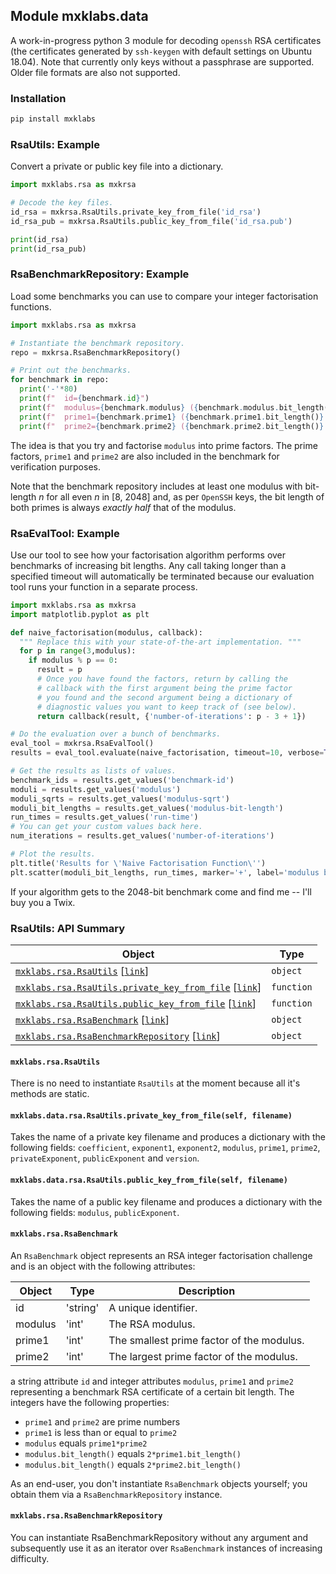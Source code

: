## <a name="mxklabs.data">Module mxklabs.data
A work-in-progress python 3 module for decoding `openssh` RSA certificates (the certificates generated by `ssh-keygen` with default settings on Ubuntu 18.04). Note that currently only keys without a passphrase are supported. Older file formats are also not supported.

### Installation
```sh
pip install mxklabs
```

### RsaUtils: Example
Convert a private or public key file into a dictionary.

```python
import mxklabs.rsa as mxkrsa

# Decode the key files.
id_rsa = mxkrsa.RsaUtils.private_key_from_file('id_rsa')
id_rsa_pub = mxkrsa.RsaUtils.public_key_from_file('id_rsa.pub')

print(id_rsa)
print(id_rsa_pub)
```

### RsaBenchmarkRepository: Example
Load some benchmarks you can use to compare your integer factorisation functions. 

```python
import mxklabs.rsa as mxkrsa

# Instantiate the benchmark repository.
repo = mxkrsa.RsaBenchmarkRepository()

# Print out the benchmarks.
for benchmark in repo:
  print('-'*80)
  print(f"  id={benchmark.id}")
  print(f"  modulus={benchmark.modulus} ({benchmark.modulus.bit_length()} bits)")
  print(f"  prime1={benchmark.prime1} ({benchmark.prime1.bit_length()} bits)")
  print(f"  prime2={benchmark.prime2} ({benchmark.prime2.bit_length()} bits)")
```

The idea is that you try and factorise `modulus` into prime factors. The prime factors, `prime1` and `prime2` are also included in the benchmark for verification purposes.

Note that the benchmark repository includes at least one modulus with bit-length *n* for all even *n* in [8, 2048] and, as per `OpenSSH` keys, the bit length of both primes is always *exactly
half* that of the modulus.

### RsaEvalTool: Example
Use our tool to see how your factorisation algorithm performs over
benchmarks of increasing bit lengths. Any call taking longer than 
a specified timeout will automatically be terminated because our
evaluation tool runs your function in a separate process.

```python
import mxklabs.rsa as mxkrsa
import matplotlib.pyplot as plt

def naive_factorisation(modulus, callback):
  """ Replace this with your state-of-the-art implementation. """
  for p in range(3,modulus):
    if modulus % p == 0:
      result = p
      # Once you have found the factors, return by calling the
      # callback with the first argument being the prime factor
      # you found and the second argument being a dictionary of
      # diagnostic values you want to keep track of (see below).
      return callback(result, {'number-of-iterations': p - 3 + 1})

# Do the evaluation over a bunch of benchmarks.
eval_tool = mxkrsa.RsaEvalTool()
results = eval_tool.evaluate(naive_factorisation, timeout=10, verbose=True)

# Get the results as lists of values.
benchmark_ids = results.get_values('benchmark-id')
moduli = results.get_values('modulus')
moduli_sqrts = results.get_values('modulus-sqrt')
moduli_bit_lengths = results.get_values('modulus-bit-length')
run_times = results.get_values('run-time')
# You can get your custom values back here.
num_iterations = results.get_values('number-of-iterations')

# Plot the results.
plt.title('Results for \'Naive Factorisation Function\'')
plt.scatter(moduli_bit_lengths, run_times, marker='+', label='modulus bit length vs run time')
```

If your algorithm gets to the 2048-bit benchmark come and find me -- I'll buy you a Twix.

### RsaUtils: API Summary

| Object | Type |
|---|---|
| [`mxklabs.rsa.RsaUtils`](#mxklabs.rsa.RsaUtils) [[`link`](#mxklabs.rsa.RsaUtils)] | `object` |
| [`mxklabs.rsa.RsaUtils.private_key_from_file`](#mxklabs.rsa.RsaUtils.private_key_from_file) [[`link`](#mxklabs.rsa.RsaUtils.private_key_from_file)] | `function` |
| [`mxklabs.rsa.RsaUtils.public_key_from_file`](#mxklabs.rsa.RsaUtils.public_key_from_file) [[`link`](#mxklabs.rsa.RsaUtils.public_key_from_file)] | `function` || [`mxklabs.rsa.RsaUtils.public_key_from_file`](#mxklabs.rsa.RsaUtils.public_key_from_file) [[`link`](#mxklabs.rsa.RsaUtils.public_key_from_file)] | `function` |
| [`mxklabs.rsa.RsaBenchmark`](#mxklabs.rsa.RsaBenchmark) [[`link`](#mxklabs.rsa.RsaBenchmark)] | `object` | 
| [`mxklabs.rsa.RsaBenchmarkRepository`](#mxklabs.rsa.RsaBenchmarkRepository) [[`link`](#mxklabs.rsa.RsaBenchmarkRepository)] | `object` |


#### <a name="mxklabs.rsa.RsaUtils"></a> `mxklabs.rsa.RsaUtils`
There is no need to instantiate `RsaUtils` at the moment because all it's methods are static.

#### <a name="mxklabs.rsa.RsaUtils.private_key_from_file"></a> `mxklabs.data.rsa.RsaUtils.private_key_from_file(self, filename)`
Takes the name of a private key filename and produces a dictionary with the following fields: `coefficient`, `exponent1`, 
 `exponent2`, `modulus`, `prime1`, `prime2`, `privateExponent`, 
 `publicExponent` and `version`.

#### <a name="mxklabs.rsa.RsaUtils.public_key_from_file"></a> `mxklabs.data.rsa.RsaUtils.public_key_from_file(self, filename)`
Takes the name of a public key filename and produces a dictionary with the following fields: `modulus`, `publicExponent`.

#### <a name="mxklabs.rsa.RsaBenchmark"></a> `mxklabs.rsa.RsaBenchmark`
An <a name="mxklabs.rsa.RsaBenchmark">`RsaBenchmark`</a> object represents an RSA integer factorisation challenge and is an object with the following attributes:

| Object | Type | Description |
|---|---|---|
| id | 'string' | A unique identifier. |
| modulus | 'int' | The RSA modulus. |
| prime1 | 'int' | The smallest prime factor of the modulus. | 
| prime2 | 'int' | The largest prime factor of the modulus. | 

a string attribute `id` and integer attributes `modulus`, `prime1` and `prime2` representing a benchmark RSA certificate of a certain bit length. The integers have the following properties:
* `prime1` and `prime2` are prime numbers
* `prime1` is less than or equal to `prime2`
* `modulus` equals `prime1*prime2`
* `modulus.bit_length()` equals `2*prime1.bit_length()`
* `modulus.bit_length()` equals `2*prime2.bit_length()`

As an end-user, you don't instantiate <a name="mxklabs.rsa.RsaBenchmark">`RsaBenchmark`</a> objects yourself; you obtain them via a <a name="mxklabs.rsa.RsaBenchmarkRepository">`RsaBenchmarkRepository`</a> instance.

#### <a name="mxklabs.rsa.RsaBenchmarkRepository"></a> `mxklabs.rsa.RsaBenchmarkRepository`
You can instantiate <a name="mxklabs.rsa.RsaBenchmarkRepository">RsaBenchmarkRepository</a> without any argument and subsequently use it as an iterator over <a name="mxklabs.rsa.RsaBenchmark">`RsaBenchmark`</a> instances of increasing difficulty.
